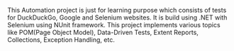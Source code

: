 This Automation project is just for learning purpose which consists of tests for DuckDuckGo, Google and Selenium websites.
It is build using .NET with Selenium using NUnit framework.
This project implements various topics like POM(Page Object Model), Data-Driven Tests, Extent Reports, Collections, Exception Handling, etc.
